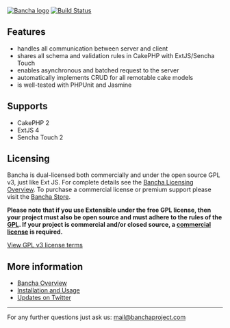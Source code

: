 [![Bancha logo](http://docs.banchaproject.org/wiki/images/github-logo.png)](http://banchaproject.com)
[![Build Status](https://travis-ci.org/Bancha/Bancha.png)](https://travis-ci.org/Bancha/Bancha)

Features
--------

*   handles all communication between server and client
*   shares all schema and validation rules in CakePHP with ExtJS/Sencha Touch
*   enables asynchronous and batched request to the server
*   automatically implements CRUD for all remotable cake models
*   is well-tested with PHPUnit and Jasmine

Supports
--------
*   CakePHP 2
*   ExtJS 4
*   Sencha Touch 2

Licensing
--------

Bancha is dual-licensed both commercially and under the open source GPL v3, just like Ext JS. For complete details see the [Bancha Licensing Overview](http://banchaproject.com/licensing.html). To purchase a commercial license or premium support please visit the [Bancha Store](http://banchaproject.com/store.html).

**Please note that if you use Extensible under the free GPL license, then your project must also be open source and must adhere to the rules of the [GPL](gpl-v3.txt). If your project is commercial and/or closed source, a [commercial license](http://banchaproject.com/store.html) is required.**

[View GPL v3 license terms](gpl-v3.txt)


More information
----------------

*   [Bancha Overview](http://banchaproject.com/)
*   [Installation and Usage](http://docs.banchaproject.org)
*   [Updates on Twitter](http://twitter.com/#!/banchaproject)


------------------------------
For any further questions just ask us: mail@banchaproject.com